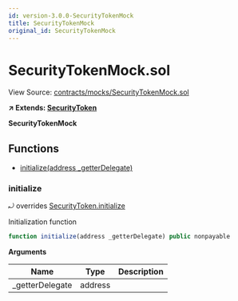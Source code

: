```yaml
---
id: version-3.0.0-SecurityTokenMock
title: SecurityTokenMock
original_id: SecurityTokenMock
---
```


# SecurityTokenMock.sol

View Source: [contracts/mocks/SecurityTokenMock.sol](../../contracts/mocks/SecurityTokenMock.sol)

**↗ Extends: [SecurityToken](SecurityToken.md)**

**SecurityTokenMock**

## Functions

- [initialize(address _getterDelegate)](#initialize)

### initialize

⤾ overrides [SecurityToken.initialize](SecurityToken.md#initialize)

Initialization function

```js
function initialize(address _getterDelegate) public nonpayable
```

**Arguments**

| Name        | Type           | Description  |
| ------------- |------------- | -----|
| _getterDelegate | address |  | 

